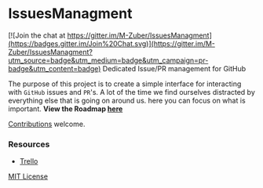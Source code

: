 # IssuesManagment

[![Join the chat at https://gitter.im/M-Zuber/IssuesManagment](https://badges.gitter.im/Join%20Chat.svg)](https://gitter.im/M-Zuber/IssuesManagment?utm_source=badge&utm_medium=badge&utm_campaign=pr-badge&utm_content=badge)
Dedicated Issue/PR management for GitHub

The purpose of this project is to create a simple interface for interacting with `GitHub` issues and `PR`'s.
A lot of the time we find ourselves distracted by everything else that is going on around us. here you can focus on what is important.
**View the Roadmap [here](https://github.com/M-Zuber/IssuesManagment/blob/development/Roadmap.md)**

[Contributions](https://github.com/M-Zuber/IssuesManagment/blob/master/CONTRIBUTING.mdown) welcome.

### Resources
- [Trello](https://trello.com/b/GoSZbu7P/issue-managment)

[MIT License](https://github.com/M-Zuber/IssuesManagment/blob/master/LICENSE)
